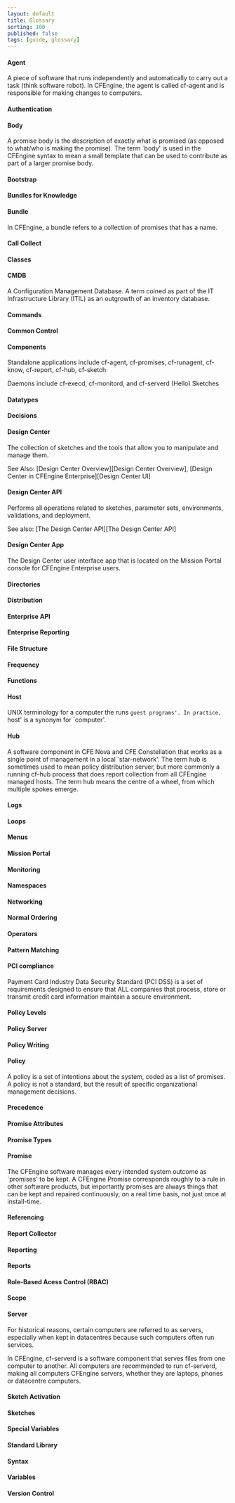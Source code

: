 ```yaml
---
layout: default
title: Glossary
sorting: 100
published: false
tags: [guide, glossary]
---
```


#### Agent ####

A piece of software that runs independently and automatically to carry out a task (think software robot). In CFEngine, the agent is called cf-agent and is responsible for making changes to computers. 

#### Authentication ####
#### Body ####

A promise body is the description of exactly what is promised (as opposed to what/who is making the promise). The term `body' is used in the CFEngine syntax to mean a small template that can be used to contribute as part of a larger promise body. 

#### Bootstrap ####
#### Bundles for Knowledge ####
#### Bundle ####

In CFEngine, a bundle refers to a collection of promises that has a name. 

#### Call Collect ####
#### Classes ####

#### CMDB ####

A Configuration Management Database. A term coined as part of the IT Infrastructure Library (ITIL) as an outgrowth of an inventory database. 

#### Commands ####
#### Common Control ####
#### Components ####

Standalone applications include cf-agent, cf-promises, cf-runagent, cf-know, cf-report, cf-hub, cf-sketch

Daemons include cf-execd, cf-monitord, and cf-serverd
(Hello) Sketches

#### Datatypes ####
#### Decisions ####

#### Design Center ####

The collection of sketches and the tools that allow you to manipulate and manage them.

See Also: [Design Center Overview][Design Center Overview],
[Design Center in CFEngine Enterprise][Design Center UI]

#### Design Center API ####

Performs all operations related to sketches, parameter sets, environments, validations, and deployment. 

See also: [The Design Center API][The Design Center API]

#### Design Center App #### 

The Design Center user interface app that is located on the Mission Portal console for CFEngine Enterprise users.

#### Directories ####
#### Distribution ####
#### Enterprise API ####
#### Enterprise Reporting ####
#### File Structure ####
#### Frequency ####
#### Functions ####
#### Host ####

UNIX terminology for a computer the runs `guest programs'. In practice, `host' is a synonym for `computer'. 

#### Hub ####

A software component in CFE Nova and CFE Constellation that works as a single point of management in a local `star-network'. The term hub is sometimes used to mean policy distribution server, but more commonly a running cf-hub process that does report collection from all CFEngine managed hosts. The term hub means the centre of a wheel, from which multiple spokes emerge. 

#### Logs ####
#### Loops ####
#### Menus ####
#### Mission Portal ####
#### Monitoring ####
#### Namespaces ####
#### Networking ####
#### Normal Ordering ####
#### Operators ####
#### Pattern Matching ####

#### PCI compliance ####

Payment Card Industry Data Security Standard (PCI DSS) is a set of requirements designed to ensure that ALL companies that process, store or transmit credit card information maintain a secure environment. 

#### Policy Levels ####
#### Policy Server ####
#### Policy Writing ####
#### Policy ####

A policy is a set of intentions about the system, coded as a list of promises. A policy is not a standard, but the result of specific organizational management decisions. 

#### Precedence ####
#### Promise Attributes ####
#### Promise Types ####
#### Promise ####

The CFEngine software manages every intended system outcome as `promises' to be kept. A CFEngine Promise corresponds roughly to a rule in other software products, but importantly promises are always things that can be kept and repaired continuously, on a real time basis, not just once at install-time. 

#### Referencing ####
#### Report Collector ####
#### Reporting ####
#### Reports ####
#### Role-Based Acess Control (RBAC) ####
#### Scope ####

#### Server ####

For historical reasons, certain computers are referred to as servers, especially when kept in datacentres because such computers often run services. 

In CFEngine, cf-serverd is a software component that serves files from one computer to another. All computers are recommended to run cf-serverd, making all computers CFEngine servers, whether they are laptops, phones or datacentre computers. 

#### Sketch Activation ####
#### Sketches ####
#### Special Variables ####
#### Standard Library ####
#### Syntax ####
#### Variables ####
#### Version Control ####














